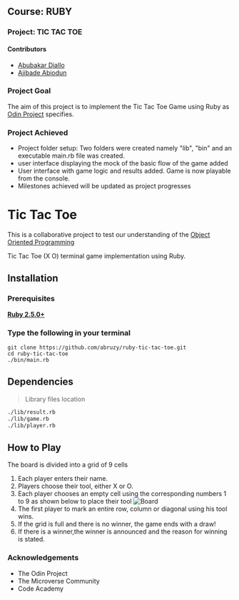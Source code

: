 ## Course: RUBY
### Project: TIC TAC TOE

#### Contributors
* [Abubakar Diallo](https://github.com/abruzy)
* [Ajibade Abiodun](https://github.com/Tripple-A)

### Project Goal

The aim of this project is to implement the Tic Tac Toe Game using Ruby as [Odin Project](https://www.theodinproject.com/courses/ruby-programming/lessons/oop) specifies.


### Project Achieved
* Project folder setup: Two folders were created namely "lib", "bin" and an executable main.rb file was created.
* user interface displaying the mock of the basic flow of the game added
* User interface with game logic and results added. Game is now playable from the console.
* Milestones achieved will be updated as project progresses

# Tic Tac Toe
This is a collaborative project to test our understanding of the [Object Oriented Programming](https://en.wikipedia.org/wiki/Object-oriented_programming)

Tic Tac Toe (X O) terminal game implementation using Ruby.

## Installation

### Prerequisites

**[Ruby 2.5.0+](https://www.ruby-lang.org/en/downloads/)**

### Type the following in your terminal
```
git clone https://github.com/abruzy/ruby-tic-tac-toe.git
cd ruby-tic-tac-toe
./bin/main.rb
```

## Dependencies


> Library files location

```sh
./lib/result.rb
./lib/game.rb
./lib/player.rb
```

## How to Play

The board is divided into a grid of 9 cells

1. Each player enters their name.
2. Players choose their tool, either X or O.
3. Each player chooses an empty cell using the corresponding numbers 1 to 9 as shown below to place their tool
  ![Board](http://files.kidspot.co.nz/ACTIVITIES_JO/Sujatha/FORWARDPROJECTS/TicTacToeBoard.jpg)
4. The first player to mark an entire row, column or diagonal using his tool wins.
5. If the grid is full and there is no winner, the game ends with a draw!
6. If there is a winner,the winner is announced and the reason for winning is stated.


### Acknowledgements
* The Odin Project
* The Microverse Community
* Code Academy
